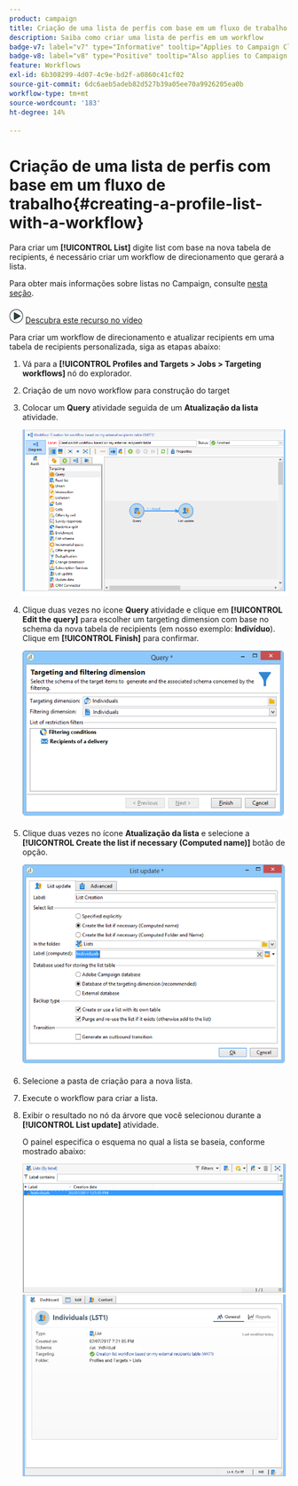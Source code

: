 ```yaml
---
product: campaign
title: Criação de uma lista de perfis com base em um fluxo de trabalho
description: Saiba como criar uma lista de perfis em um workflow
badge-v7: label="v7" type="Informative" tooltip="Applies to Campaign Classic v7"
badge-v8: label="v8" type="Positive" tooltip="Also applies to Campaign v8"
feature: Workflows
exl-id: 6b308299-4d07-4c9e-bd2f-a0860c41cf02
source-git-commit: 6dc6aeb5adeb82d527b39a05ee70a9926205ea0b
workflow-type: tm+mt
source-wordcount: '183'
ht-degree: 14%

---
```


# Criação de uma lista de perfis com base em um fluxo de trabalho{#creating-a-profile-list-with-a-workflow}



Para criar um **[!UICONTROL List]** digite list com base na nova tabela de recipients, é necessário criar um workflow de direcionamento que gerará a lista.

Para obter mais informações sobre listas no Campaign, consulte [nesta seção](../../platform/using/creating-and-managing-lists.md#about-lists-in-adobe-campaign).

![](assets/do-not-localize/how-to-video.png) [Descubra este recurso no vídeo](../../platform/using/creating-and-managing-lists.md#create-list-in-a-wf-video)

Para criar um workflow de direcionamento e atualizar recipients em uma tabela de recipients personalizada, siga as etapas abaixo:

1. Vá para a **[!UICONTROL Profiles and Targets > Jobs > Targeting workflows]** nó do explorador.
1. Criação de um novo workflow para construção do target
1. Colocar um **Query** atividade seguida de um **Atualização da lista** atividade.

   ![](assets/mapping_create_list_workflow01.png)

1. Clique duas vezes no ícone **Query** atividade e clique em **[!UICONTROL Edit the query]** para escolher um targeting dimension com base no schema da nova tabela de recipients (em nosso exemplo: **Indivíduo**). Clique em **[!UICONTROL Finish]** para confirmar.

   ![](assets/mapping_create_list_workflow03.png)

1. Clique duas vezes no ícone **Atualização da lista** e selecione a **[!UICONTROL Create the list if necessary (Computed name)]** botão de opção.

   ![](assets/mapping_create_list_workflow02.png)

1. Selecione a pasta de criação para a nova lista.
1. Execute o workflow para criar a lista.
1. Exibir o resultado no nó da árvore que você selecionou durante a **[!UICONTROL List update]** atividade.

   O painel especifica o esquema no qual a lista se baseia, conforme mostrado abaixo:

   ![](assets/mapping_list_view.png)
